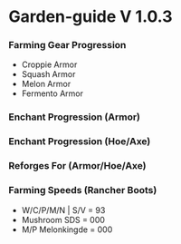 # Garden-guide V 1.0.3

### Farming Gear Progression
- Croppie Armor
- Squash Armor
- Melon Armor
- Fermento Armor

### Enchant Progression (Armor)

### Enchant Progression (Hoe/Axe)

### Reforges For (Armor/Hoe/Axe)

### Farming Speeds (Rancher Boots)

- W/C/P/M/N | S/V = 93
- Mushroom SDS = 000
- M/P Melonkingde = 000
